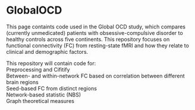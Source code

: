 # GlobalOCD
This page containts code used in the Global OCD study, which compares (currently unmedicated) patients with obsessive-compulsive disorder to healthy controls across five continents. This repository focuses on functional connectivity (FC) from resting-state fMRI and how they relate to clinical and demographic factors. <p>
This repository will contain code for:<br>
Preprocessing and Cifitify<br>
Between- and within-network FC based on correlation between different brain regions<br>
Seed-based FC from distinct regions<br>
Network-based statistic (NBS)<br>
Graph theoretical measures<br>
